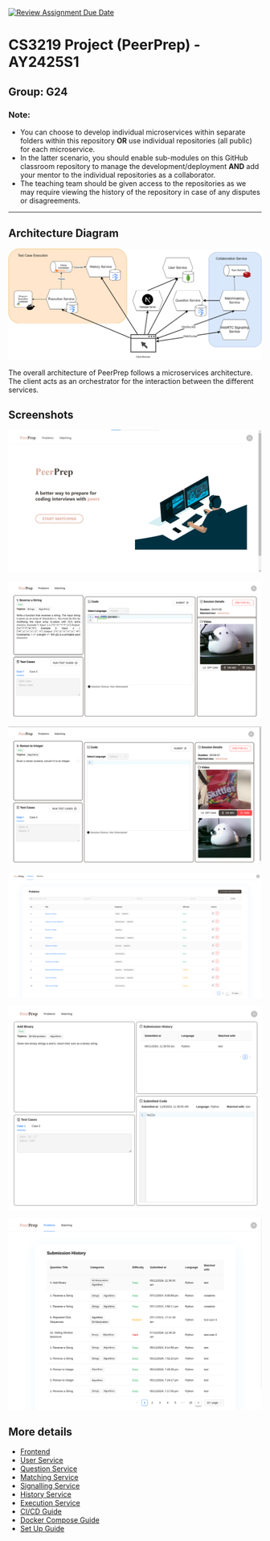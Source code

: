[![Review Assignment Due Date](https://classroom.github.com/assets/deadline-readme-button-22041afd0340ce965d47ae6ef1cefeee28c7c493a6346c4f15d667ab976d596c.svg)](https://classroom.github.com/a/bzPrOe11)

# CS3219 Project (PeerPrep) - AY2425S1

## Group: G24

### Note:

- You can choose to develop individual microservices within separate folders within this repository **OR** use individual repositories (all public) for each microservice.
- In the latter scenario, you should enable sub-modules on this GitHub classroom repository to manage the development/deployment **AND** add your mentor to the individual repositories as a collaborator.
- The teaching team should be given access to the repositories as we may require viewing the history of the repository in case of any disputes or disagreements.

---

## Architecture Diagram

![Overall Architecture Diagram](./docs/architecture_diagram.png)

The overall architecture of PeerPrep follows a microservices architecture. The client acts as an orchestrator for the interaction between the different services.

## Screenshots

![Home Page](./docs/home_page.png)

![Collaboration Page](./docs/collab_page_1.png)

![Collaboration Page](./docs/collab_page_2.png)

![Question Page](./docs/question_page.png)

![Question Page](./docs/indiv_question_page.png)

![History Page](./docs/submission_history_page.png)

## More details

- [Frontend](./apps/frontend/README.md)
- [User Service](./apps/user-service/README.md)
- [Question Service](./apps/question-service/README.md)
- [Matching Service](./apps/matching-service/README.md)
- [Signalling Service](./apps/signalling-service/README.md)
- [History Service](./apps/history-service/README.md)
- [Execution Service](./apps/execution-service/README.md)
- [CI/CD Guide](./docs/cicid.md)
- [Docker Compose Guide](./apps/README.md)
- [Set Up Guide](./docs/setup.md)

